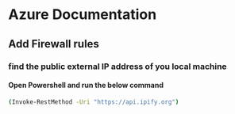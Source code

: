 # Azure Documentation

## Add Firewall rules
### find the public external IP address of you local machine
#### Open Powershell and run the below command
 ```bash
 (Invoke-RestMethod -Uri "https://api.ipify.org")
 ```